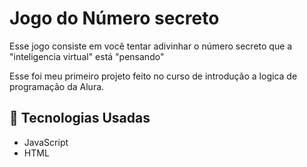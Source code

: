 # Jogo do Número secreto

Esse jogo consiste em você tentar adivinhar o número secreto que a "inteligencia virtual" está "pensando"

Esse foi meu primeiro projeto feito no curso de introdução a logica de programação da Alura.

## 🚀 Tecnologias Usadas

- JavaScript
- HTML
